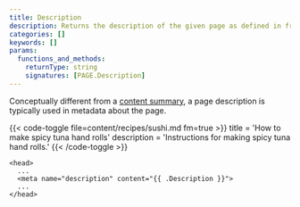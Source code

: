```yaml
---
title: Description
description: Returns the description of the given page as defined in front matter.
categories: []
keywords: []
params:
  functions_and_methods:
    returnType: string
    signatures: [PAGE.Description]
---
```


Conceptually different from a [content summary], a page description is typically used in metadata about the page.

{{< code-toggle file=content/recipes/sushi.md fm=true >}}
title = 'How to make spicy tuna hand rolls'
description = 'Instructions for making spicy tuna hand rolls.'
{{< /code-toggle >}}

```go-html-template {file="layouts/_default/baseof.html"}
<head>
  ...
  <meta name="description" content="{{ .Description }}">
  ...
</head>
```

[content summary]: /content-management/summaries/
